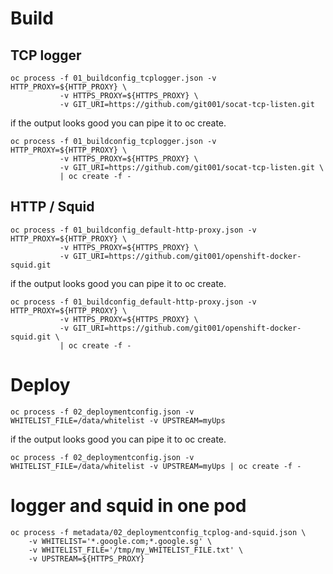 # Build

## TCP logger

```
oc process -f 01_buildconfig_tcplogger.json -v HTTP_PROXY=${HTTP_PROXY} \
           -v HTTPS_PROXY=${HTTPS_PROXY} \
           -v GIT_URI=https://github.com/git001/socat-tcp-listen.git
```

if the output looks good you can pipe it to oc create.

```
oc process -f 01_buildconfig_tcplogger.json -v HTTP_PROXY=${HTTP_PROXY} \
           -v HTTPS_PROXY=${HTTPS_PROXY} \
           -v GIT_URI=https://github.com/git001/socat-tcp-listen.git \
           | oc create -f -
```

## HTTP / Squid

```
oc process -f 01_buildconfig_default-http-proxy.json -v HTTP_PROXY=${HTTP_PROXY} \
           -v HTTPS_PROXY=${HTTPS_PROXY} \
           -v GIT_URI=https://github.com/git001/openshift-docker-squid.git
```

if the output looks good you can pipe it to oc create.

```
oc process -f 01_buildconfig_default-http-proxy.json -v HTTP_PROXY=${HTTP_PROXY} \
           -v HTTPS_PROXY=${HTTPS_PROXY} \
           -v GIT_URI=https://github.com/git001/openshift-docker-squid.git \
           | oc create -f -
```

# Deploy

```
oc process -f 02_deploymentconfig.json -v WHITELIST_FILE=/data/whitelist -v UPSTREAM=myUps
```

if the output looks good you can pipe it to oc create.

```
oc process -f 02_deploymentconfig.json -v WHITELIST_FILE=/data/whitelist -v UPSTREAM=myUps | oc create -f -
```

# logger and squid in one pod

```
oc process -f metadata/02_deploymentconfig_tcplog-and-squid.json \
    -v WHITELIST='*.google.com;*.google.sg' \
    -v WHITELIST_FILE='/tmp/my_WHITELIST_FILE.txt' \
    -v UPSTREAM=${HTTPS_PROXY}
```

